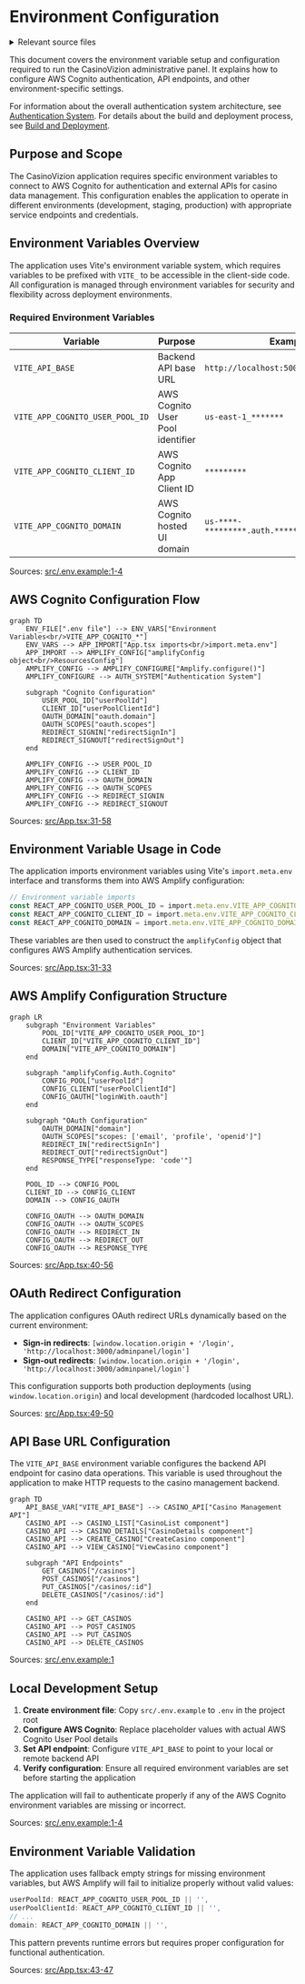 # Environment Configuration

<details>
<summary>Relevant source files</summary>

The following files were used as context for generating this wiki page:

- [src/.env.example](/src/.env.example)
- [src/App.tsx](/src/App.tsx)

</details>



This document covers the environment variable setup and configuration required to run the CasinoVizion administrative panel. It explains how to configure AWS Cognito authentication, API endpoints, and other environment-specific settings.

For information about the overall authentication system architecture, see [Authentication System](./3_Environment_Configuration.md). For details about the build and deployment process, see [Build and Deployment](./27_Build_and_Deployment.md).

## Purpose and Scope

The CasinoVizion application requires specific environment variables to connect to AWS Cognito for authentication and external APIs for casino data management. This configuration enables the application to operate in different environments (development, staging, production) with appropriate service endpoints and credentials.

## Environment Variables Overview

The application uses Vite's environment variable system, which requires variables to be prefixed with `VITE_` to be accessible in the client-side code. All configuration is managed through environment variables for security and flexibility across deployment environments.

### Required Environment Variables

| Variable | Purpose | Example Value |
|----------|---------|---------------|
| `VITE_API_BASE` | Backend API base URL | `http://localhost:5000/api/` |
| `VITE_APP_COGNITO_USER_POOL_ID` | AWS Cognito User Pool identifier | `us-east-1_*******` |
| `VITE_APP_COGNITO_CLIENT_ID` | AWS Cognito App Client ID | `*********` |
| `VITE_APP_COGNITO_DOMAIN` | AWS Cognito hosted UI domain | `us-****-*********.auth.********.amazoncognito.com/` |

Sources: [src/.env.example:1-4]()

## AWS Cognito Configuration Flow

```mermaid
graph TD
    ENV_FILE[".env file"] --> ENV_VARS["Environment Variables<br/>VITE_APP_COGNITO_*"]
    ENV_VARS --> APP_IMPORT["App.tsx imports<br/>import.meta.env"]
    APP_IMPORT --> AMPLIFY_CONFIG["amplifyConfig object<br/>ResourcesConfig"]
    AMPLIFY_CONFIG --> AMPLIFY_CONFIGURE["Amplify.configure()"]
    AMPLIFY_CONFIGURE --> AUTH_SYSTEM["Authentication System"]
    
    subgraph "Cognito Configuration"
        USER_POOL_ID["userPoolId"]
        CLIENT_ID["userPoolClientId"] 
        OAUTH_DOMAIN["oauth.domain"]
        OAUTH_SCOPES["oauth.scopes"]
        REDIRECT_SIGNIN["redirectSignIn"]
        REDIRECT_SIGNOUT["redirectSignOut"]
    end
    
    AMPLIFY_CONFIG --> USER_POOL_ID
    AMPLIFY_CONFIG --> CLIENT_ID
    AMPLIFY_CONFIG --> OAUTH_DOMAIN
    AMPLIFY_CONFIG --> OAUTH_SCOPES
    AMPLIFY_CONFIG --> REDIRECT_SIGNIN
    AMPLIFY_CONFIG --> REDIRECT_SIGNOUT
```

Sources: [src/App.tsx:31-58]()

## Environment Variable Usage in Code

The application imports environment variables using Vite's `import.meta.env` interface and transforms them into AWS Amplify configuration:

```typescript
// Environment variable imports
const REACT_APP_COGNITO_USER_POOL_ID = import.meta.env.VITE_APP_COGNITO_USER_POOL_ID;
const REACT_APP_COGNITO_CLIENT_ID = import.meta.env.VITE_APP_COGNITO_CLIENT_ID;
const REACT_APP_COGNITO_DOMAIN = import.meta.env.VITE_APP_COGNITO_DOMAIN;
```

These variables are then used to construct the `amplifyConfig` object that configures AWS Amplify authentication services.

Sources: [src/App.tsx:31-33]()

## AWS Amplify Configuration Structure

```mermaid
graph LR
    subgraph "Environment Variables"
        POOL_ID["VITE_APP_COGNITO_USER_POOL_ID"]
        CLIENT_ID["VITE_APP_COGNITO_CLIENT_ID"]
        DOMAIN["VITE_APP_COGNITO_DOMAIN"]
    end
    
    subgraph "amplifyConfig.Auth.Cognito"
        CONFIG_POOL["userPoolId"]
        CONFIG_CLIENT["userPoolClientId"]
        CONFIG_OAUTH["loginWith.oauth"]
    end
    
    subgraph "OAuth Configuration"
        OAUTH_DOMAIN["domain"]
        OAUTH_SCOPES["scopes: ['email', 'profile', 'openid']"]
        REDIRECT_IN["redirectSignIn"]
        REDIRECT_OUT["redirectSignOut"]
        RESPONSE_TYPE["responseType: 'code'"]
    end
    
    POOL_ID --> CONFIG_POOL
    CLIENT_ID --> CONFIG_CLIENT
    DOMAIN --> CONFIG_OAUTH
    
    CONFIG_OAUTH --> OAUTH_DOMAIN
    CONFIG_OAUTH --> OAUTH_SCOPES
    CONFIG_OAUTH --> REDIRECT_IN
    CONFIG_OAUTH --> REDIRECT_OUT
    CONFIG_OAUTH --> RESPONSE_TYPE
```

Sources: [src/App.tsx:40-56]()

## OAuth Redirect Configuration

The application configures OAuth redirect URLs dynamically based on the current environment:

- **Sign-in redirects**: `[window.location.origin + '/login', 'http://localhost:3000/adminpanel/login']`
- **Sign-out redirects**: `[window.location.origin + '/login', 'http://localhost:3000/adminpanel/login']`

This configuration supports both production deployments (using `window.location.origin`) and local development (hardcoded localhost URL).

Sources: [src/App.tsx:49-50]()

## API Base URL Configuration

The `VITE_API_BASE` environment variable configures the backend API endpoint for casino data operations. This variable is used throughout the application to make HTTP requests to the casino management backend.

```mermaid
graph TD
    API_BASE_VAR["VITE_API_BASE"] --> CASINO_API["Casino Management API"]
    CASINO_API --> CASINO_LIST["CasinoList component"]
    CASINO_API --> CASINO_DETAILS["CasinoDetails component"]
    CASINO_API --> CREATE_CASINO["CreateCasino component"]
    CASINO_API --> VIEW_CASINO["ViewCasino component"]
    
    subgraph "API Endpoints"
        GET_CASINOS["/casinos"]
        POST_CASINOS["/casinos"]
        PUT_CASINOS["/casinos/:id"]
        DELETE_CASINOS["/casinos/:id"]
    end
    
    CASINO_API --> GET_CASINOS
    CASINO_API --> POST_CASINOS
    CASINO_API --> PUT_CASINOS
    CASINO_API --> DELETE_CASINOS
```

Sources: [src/.env.example:1]()

## Local Development Setup

1. **Create environment file**: Copy `src/.env.example` to `.env` in the project root
2. **Configure AWS Cognito**: Replace placeholder values with actual AWS Cognito User Pool details
3. **Set API endpoint**: Configure `VITE_API_BASE` to point to your local or remote backend API
4. **Verify configuration**: Ensure all required environment variables are set before starting the application

The application will fail to authenticate properly if any of the AWS Cognito environment variables are missing or incorrect.

Sources: [src/.env.example:1-4]()

## Environment Variable Validation

The application uses fallback empty strings for missing environment variables, but AWS Amplify will fail to initialize properly without valid values:

```typescript
userPoolId: REACT_APP_COGNITO_USER_POOL_ID || '',
userPoolClientId: REACT_APP_COGNITO_CLIENT_ID || '',
// ...
domain: REACT_APP_COGNITO_DOMAIN || '',
```

This pattern prevents runtime errors but requires proper configuration for functional authentication.

Sources: [src/App.tsx:43-47]()